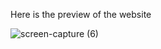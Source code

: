 Here is the preview of the website

![screen-capture (6)](https://github.com/atifwattoo/Simple-GSAP-Animated-Landing-page-/assets/68033692/b1b656d6-32cf-4a13-853b-47fb86eca4e5)

